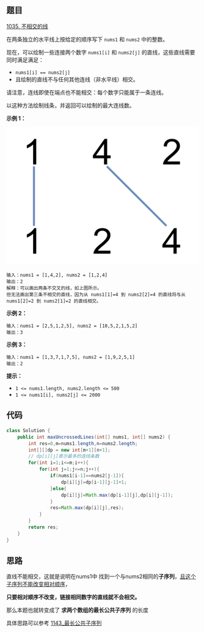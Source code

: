 ## 题目

[1035. 不相交的线](https://leetcode.cn/problems/uncrossed-lines/)

在两条独立的水平线上按给定的顺序写下 `nums1` 和 `nums2` 中的整数。

现在，可以绘制一些连接两个数字 `nums1[i]` 和 `nums2[j]` 的直线，这些直线需要同时满足满足：

-  `nums1[i] == nums2[j]`
- 且绘制的直线不与任何其他连线（非水平线）相交。

请注意，连线即使在端点也不能相交：每个数字只能属于一条连线。

以这种方法绘制线条，并返回可以绘制的最大连线数。

 

**示例 1：**

![img](assets/142.png)

```
输入：nums1 = [1,4,2], nums2 = [1,2,4]
输出：2
解释：可以画出两条不交叉的线，如上图所示。 
但无法画出第三条不相交的直线，因为从 nums1[1]=4 到 nums2[2]=4 的直线将与从 nums1[2]=2 到 nums2[1]=2 的直线相交。
```

**示例 2：**

```
输入：nums1 = [2,5,1,2,5], nums2 = [10,5,2,1,5,2]
输出：3
```

**示例 3：**

```
输入：nums1 = [1,3,7,1,7,5], nums2 = [1,9,2,5,1]
输出：2
```

 

**提示：**

- `1 <= nums1.length, nums2.length <= 500`
- `1 <= nums1[i], nums2[j] <= 2000`

## 代码

```java
class Solution {
    public int maxUncrossedLines(int[] nums1, int[] nums2) {
        int res=0,m=nums1.length,n=nums2.length;
        int[][]dp = new int[m+1][n+1];
        // dp[i][j]表示最多的连线条数
        for(int i=1;i<=m;i++){
            for(int j=1;j<=n;j++){
                if(nums1[i-1]==nums2[j-1]){
                    dp[i][j]=dp[i-1][j-1]+1;
                }else{
                    dp[i][j]=Math.max(dp[i-1][j],dp[i][j-1]);
                }
                res=Math.max(dp[i][j],res);
            }
        }
        return res;
    }
}
```

## 思路

直线不能相交，这就是说明在nums1中 找到一个与nums2相同的**子序列**，<u>且这个子序列不能改变相对顺序</u>，

**只要相对顺序不改变，链接相同数字的直线就不会相交。**

那么本题也就转变成了 **求两个数组的最长公共子序列** 的长度

具体思路可以参考  [1143_最长公共子序列](https://github.com/adorabled4/mylc/blob/master/1143_%E6%9C%80%E9%95%BF%E5%85%AC%E5%85%B1%E5%AD%90%E5%BA%8F%E5%88%97.md)